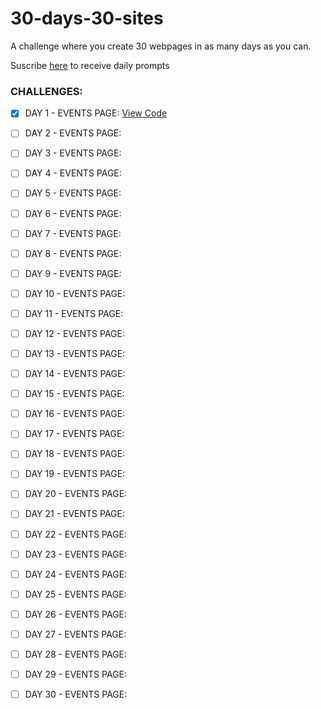 # 30-days-30-sites
A challenge where you create 30 webpages in as many days as you can.

Suscribe [here](http://www.subscribepage.com/30days30sites) to receive daily prompts


### CHALLENGES:
* [x] DAY 1 - EVENTS PAGE: [View Code](https://github.com/peoray/Number-Facts/)

* [ ] DAY 2 - EVENTS PAGE: 

* [ ] DAY 3 - EVENTS PAGE: 

* [ ] DAY 4 - EVENTS PAGE: 

* [ ] DAY 5 - EVENTS PAGE: 

* [ ] DAY 6 - EVENTS PAGE: 

* [ ] DAY 7 - EVENTS PAGE: 

* [ ] DAY 8 - EVENTS PAGE: 

* [ ] DAY 9 - EVENTS PAGE: 

* [ ] DAY 10 - EVENTS PAGE: 

* [ ] DAY 11 - EVENTS PAGE: 

* [ ] DAY 12 - EVENTS PAGE: 

* [ ] DAY 13 - EVENTS PAGE: 

* [ ] DAY 14 - EVENTS PAGE: 

* [ ] DAY 15 - EVENTS PAGE: 

* [ ] DAY 16 - EVENTS PAGE: 

* [ ] DAY 17 - EVENTS PAGE: 

* [ ] DAY 18 - EVENTS PAGE: 

* [ ] DAY 19 - EVENTS PAGE: 

* [ ] DAY 20 - EVENTS PAGE: 

* [ ] DAY 21 - EVENTS PAGE: 

* [ ] DAY 22 - EVENTS PAGE: 

* [ ] DAY 23 - EVENTS PAGE: 

* [ ] DAY 24 - EVENTS PAGE: 

* [ ] DAY 25 - EVENTS PAGE: 

* [ ] DAY 26 - EVENTS PAGE: 

* [ ] DAY 27 - EVENTS PAGE: 

* [ ] DAY 28 - EVENTS PAGE: 

* [ ] DAY 29 - EVENTS PAGE: 

* [ ] DAY 30 - EVENTS PAGE: 
